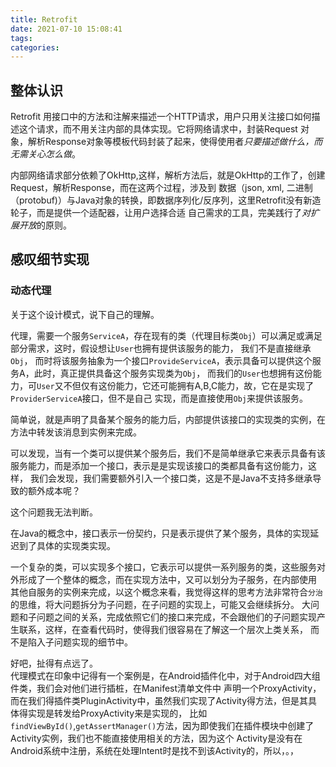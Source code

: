 ```yaml
---
title: Retrofit
date: 2021-07-10 15:08:41
tags:
categories:
---
```


## 整体认识

Retrofit 用接口中的方法和注解来描述一个HTTP请求，用户只用关注接口如何描述这个请求，而不用关注内部的具体实现。它将网络请求中，封装Request
对象，解析Response对象等模板代码封装了起来，使得使用者*只要描述做什么，而无需关心怎么做*。

内部网络请求部分依赖了OkHttp,这样，解析方法后，就是OkHttp的工作了，创建Request，解析Response，而在这两个过程，涉及到
数据（json, xml, 二进制（protobuf)）与Java对象的转换，即数据序列化/反序列，这里Retrofit没有新造轮子，而是提供一个适配器，让用户选择合适
自己需求的工具，完美践行了*对扩展开放*的原则。

## 感叹细节实现

### 动态代理

关于这个设计模式，说下自己的理解。

代理，需要一个服务`ServiceA`，存在现有的类（代理目标类`Obj`）可以满足或满足部分需求，这时，假设想让`User`也拥有提供该服务的能力，
我们不是直接继承`Obj`， 而时将该服务抽象为一个接口`ProvideServiceA`，表示具备可以提供这个服务A，此时，真正提供具备这个服务实现类为`Obj`，
而我们的`User`也想拥有这份能力，可`User`又不但仅有这份能力，它还可能拥有A,B,C能力，故，它在是实现了 `ProviderServiceA`接口，但不是自己
实现，而是直接使用`Obj`来提供该服务。

简单说，就是声明了具备某个服务的能力后，内部提供该接口的实现类的实例，在方法中转发该消息到实例来完成。

可以发现，当有一个类可以提供某个服务后，我们不是简单继承它来表示具备有该服务能力，而是添加一个接口，表示是是实现该接口的类都具备有这份能力，这样，
我们会发现，我们需要额外引入一个接口类，这是不是Java不支持多继承导致的额外成本呢？

这个问题我无法判断。

在Java的概念中，接口表示一份契约，只是表示提供了某个服务，具体的实现延迟到了具体的实现类实现。  

一个复杂的类，可以实现多个接口，它表示可以提供一系列服务的类，这些服务对外形成了一个整体的概念，而在实现方法中，又可以划分为子服务，在内部使用
其他自服务的实例来完成，以这个概念来看，我觉得这样的思考方法非常符合`分治`的思维，将大问题拆分为子问题，在子问题的实现上，可能又会继续拆分。
大问题和子问题之间的关系，完成依照它们的接口来完成，不会跟他们的子问题实现产生联系，这样，在查看代码时，使得我们很容易在了解这一个层次上类关系，
而不是陷入子问题实现的细节中。

好吧，扯得有点远了。  
代理模式在印象中记得有一个案例是，在Android插件化中，对于Android四大组件类，我们会对他们进行插桩，在Manifest清单文件中
声明一个ProxyActivity，而在我们得插件类PluginActivity中，虽然我们实现了Activity得方法，但是其具体得实现是转发给ProxyActivity来是实现的，
比如 `findViewById()`,`getAssertManager()`方法，因为即使我们在插件模块中创建了Activity实例，我们也不能直接使用相关的方法，因为这个
Activity是没有在Android系统中注册，系统在处理Intent时是找不到该Activity的，所以，。，